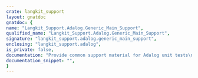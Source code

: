 ```yaml
---
crate: langkit_support
layout: gnatdoc
gnatdoc: {
name: "Langkit_Support.Adalog.Generic_Main_Support",
qualified_name: "Langkit_Support.Adalog.Generic_Main_Support",
signature: "langkit_support.adalog.generic_main_support",
enclosing: "langkit_support.adalog",
is_private: false,
documentation: "Provide common support material for Adalog unit tests\n\n@formal T\n@formal Image",
documentation_snippet: "",
}
---
```


